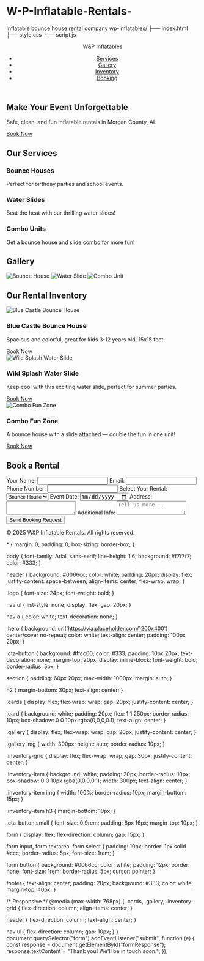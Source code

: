 # W-P-Inflatable-Rentals-
Inflatable bounce house rental company 
wp-inflatables/
├── index.html
├── style.css
└── script.js
 <!DOCTYPE html>
<html lang="en">
<head>
  <meta charset="UTF-8" />
  <meta name="viewport" content="width=device-width, initial-scale=1.0"/>
  <title>W&P Inflatable Rentals</title>
  <link rel="stylesheet" href="style.css" />
</head>
<body>
  <header>
    <div class="logo">W&P Inflatables</div>
    <nav>
      <ul>
        <li><a href="#services">Services</a></li>
        <li><a href="#gallery">Gallery</a></li>
        <li><a href="#inventory">Inventory</a></li>
        <li><a href="#booking">Booking</a></li>
      </ul>
    </nav>
  </header>

  <section class="hero">
    <h1>Make Your Event Unforgettable</h1>
    <p>Safe, clean, and fun inflatable rentals in Morgan County, AL</p>
    <a href="#booking" class="cta-button">Book Now</a>
  </section>

  <section id="services">
    <h2>Our Services</h2>
    <div class="cards">
      <div class="card">
        <h3>Bounce Houses</h3>
        <p>Perfect for birthday parties and school events.</p>
      </div>
      <div class="card">
        <h3>Water Slides</h3>
        <p>Beat the heat with our thrilling water slides!</p>
      </div>
      <div class="card">
        <h3>Combo Units</h3>
        <p>Get a bounce house and slide combo for more fun!</p>
      </div>
    </div>
  </section>

  <section id="gallery">
    <h2>Gallery</h2>
    <div class="gallery">
      <img src="bounce1.jpg" alt="Bounce House" />
      <img src="slide1.jpg" alt="Water Slide" />
      <img src="combo1.jpg" alt="Combo Unit" />
    </div>
  </section>

  <section id="inventory">
    <h2>Our Rental Inventory</h2>
    <div class="inventory-grid">
      <div class="inventory-item">
        <img src="bounce1.jpg" alt="Blue Castle Bounce House">
        <h3>Blue Castle Bounce House</h3>
        <p>Spacious and colorful, great for kids 3-12 years old. 15x15 feet.</p>
        <a href="#booking" class="cta-button small">Book Now</a>
      </div>
      <div class="inventory-item">
        <img src="slide1.jpg" alt="Wild Splash Water Slide">
        <h3>Wild Splash Water Slide</h3>
        <p>Keep cool with this exciting water slide, perfect for summer parties.</p>
        <a href="#booking" class="cta-button small">Book Now</a>
      </div>
      <div class="inventory-item">
        <img src="combo1.jpg" alt="Combo Fun Zone">
        <h3>Combo Fun Zone</h3>
        <p>A bounce house with a slide attached — double the fun in one unit!</p>
        <a href="#booking" class="cta-button small">Book Now</a>
      </div>
    </div>
  </section>

  <section id="booking">
    <h2>Book a Rental</h2>
    <form action="https://formspree.io/f/yourformid" method="POST">
      <label>
        Your Name:
        <input type="text" name="name" required>
      </label>
      <label>
        Email:
        <input type="email" name="email" required>
      </label>
      <label>
        Phone Number:
        <input type="text" name="phone">
      </label>
      <label>
        Select Your Rental:
        <select name="rental" required>
          <option value="Bounce House">Bounce House</option>
          <option value="Water Slide">Water Slide</option>
          <option value="Combo Unit">Combo Unit</option>
        </select>
      </label>
      <label>
        Event Date:
        <input type="date" name="event_date" required>
      </label>
      <label>
        Address:
        <textarea name="address" required></textarea>
      </label>
      <label>
        Additional Info:
        <textarea name="message" placeholder="Tell us more..."></textarea>
      </label>
      <button type="submit">Send Booking Request</button>
    </form>
    <p id="formResponse"></p>
  </section>

  <footer>
    <p>&copy; 2025 W&P Inflatable Rentals. All rights reserved.</p>
  </footer>

  <script src="script.js"></script>
</body>
</html>
* {
  margin: 0;
  padding: 0;
  box-sizing: border-box;
}

body {
  font-family: Arial, sans-serif;
  line-height: 1.6;
  background: #f7f7f7;
  color: #333;
}

header {
  background: #0066cc;
  color: white;
  padding: 20px;
  display: flex;
  justify-content: space-between;
  align-items: center;
  flex-wrap: wrap;
}

.logo {
  font-size: 24px;
  font-weight: bold;
}

nav ul {
  list-style: none;
  display: flex;
  gap: 20px;
}

nav a {
  color: white;
  text-decoration: none;
}

.hero {
  background: url('https://via.placeholder.com/1200x400') center/cover no-repeat;
  color: white;
  text-align: center;
  padding: 100px 20px;
}

.cta-button {
  background: #ffcc00;
  color: #333;
  padding: 10px 20px;
  text-decoration: none;
  margin-top: 20px;
  display: inline-block;
  font-weight: bold;
  border-radius: 5px;
}

section {
  padding: 60px 20px;
  max-width: 1000px;
  margin: auto;
}

h2 {
  margin-bottom: 30px;
  text-align: center;
}

.cards {
  display: flex;
  flex-wrap: wrap;
  gap: 20px;
  justify-content: center;
}

.card {
  background: white;
  padding: 20px;
  flex: 1 1 250px;
  border-radius: 10px;
  box-shadow: 0 0 10px rgba(0,0,0,0.1);
  text-align: center;
}

.gallery {
  display: flex;
  flex-wrap: wrap;
  gap: 20px;
  justify-content: center;
}

.gallery img {
  width: 300px;
  height: auto;
  border-radius: 10px;
}

.inventory-grid {
  display: flex;
  flex-wrap: wrap;
  gap: 30px;
  justify-content: center;
}

.inventory-item {
  background: white;
  padding: 20px;
  border-radius: 10px;
  box-shadow: 0 0 10px rgba(0,0,0,0.1);
  width: 300px;
  text-align: center;
}

.inventory-item img {
  width: 100%;
  border-radius: 10px;
  margin-bottom: 15px;
}

.inventory-item h3 {
  margin-bottom: 10px;
}

.cta-button.small {
  font-size: 0.9rem;
  padding: 8px 16px;
  margin-top: 10px;
}

form {
  display: flex;
  flex-direction: column;
  gap: 15px;
}

form input,
form textarea,
form select {
  padding: 10px;
  border: 1px solid #ccc;
  border-radius: 5px;
  font-size: 1rem;
}

form button {
  background: #0066cc;
  color: white;
  padding: 12px;
  border: none;
  font-size: 1rem;
  border-radius: 5px;
  cursor: pointer;
}

footer {
  text-align: center;
  padding: 20px;
  background: #333;
  color: white;
  margin-top: 40px;
}

/* Responsive */
@media (max-width: 768px) {
  .cards, .gallery, .inventory-grid {
    flex-direction: column;
    align-items: center;
  }

  header {
    flex-direction: column;
    text-align: center;
  }

  nav ul {
    flex-direction: column;
    gap: 10px;
  }
}
document.querySelector("form").addEventListener("submit", function (e) {
  const response = document.getElementById("formResponse");
  response.textContent = "Thank you! We'll be in touch soon.";
});
